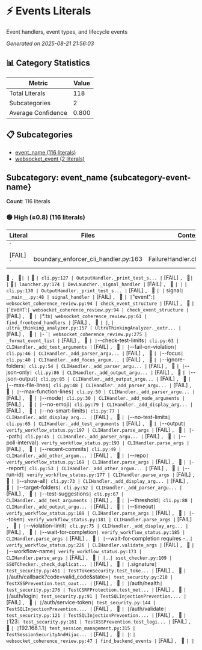 # ⚡ Events Literals

Event handlers, event types, and lifecycle events

*Generated on 2025-08-21 21:56:03*

## 📊 Category Statistics

| Metric | Value |
|--------|-------|
| Total Literals | 118 |
| Subcategories | 2 |
| Average Confidence | 0.800 |

## 📋 Subcategories

- [event_name (116 literals)](#subcategory-event-name)
- [websocket_event (2 literals)](#subcategory-websocket-event)

## Subcategory: event_name {subcategory-event-name}

**Count**: 116 literals

### 🟢 High (≥0.8) (116 literals)

| Literal | Files | Context | Related |
|---------|-------|---------|---------|
| `
\[FAIL\] ` | boundary_enforcer_cli_handler.py:163 | FailureHandler.check_critic... | `
📁 `, `
🛑` |
| `
📁 ` | cli.py:127 | OutputHandler._print_test_s... | `
[FAIL] `, `
🛑` |
| `
🛑` | launcher.py:174 | DevLauncher._signal_handler | `
[FAIL] `, `
📁 ` |
| `  ` | cli.py:130 | OutputHandler._print_test_s... | `
[FAIL] `, `
📁 ` |
| ` signal` | __main__.py:48 | signal_handler | `
[FAIL] `, `
📁 ` |
| `"event":` | websocket_coherence_review.py:94 | check_event_structure | `
[FAIL] `, `
📁 ` |
| `'event':` | websocket_coherence_review.py:94 | check_event_structure | `
[FAIL] `, `
📁 ` |
| `\*\.ts` | websocket_coherence_review.py:61 | find_frontend_handlers | `
[FAIL] `, `
📁 ` |
| `, ` | ultra_thinking_analyzer.py:157 | UltraThinkingAnalyzer._extr... | `
[FAIL] `, `
📁 ` |
| `\- \`` | websocket_coherence_review.py:275 | _format_event_list | `
[FAIL] `, `
📁 ` |
| `\-\-check\-test\-limits` | cli.py:63 | CLIHandler._add_test_arguments | `
[FAIL] `, `
📁 ` |
| `\-\-fail\-on\-violation` | cli.py:46 | CLIHandler._add_parser_argu... | `
[FAIL] `, `
📁 ` |
| `\-\-focus` | cli.py:40 | CLIHandler._add_focus_argum... | `
[FAIL] `, `
📁 ` |
| `\-\-ignore\-folders` | cli.py:54 | CLIHandler._add_parser_argu... | `
[FAIL] `, `
📁 ` |
| `\-\-json\-only` | cli.py:86 | CLIHandler._add_output_argu... | `
[FAIL] `, `
📁 ` |
| `\-\-json\-output` | cli.py:85 | CLIHandler._add_output_argu... | `
[FAIL] `, `
📁 ` |
| `\-\-max\-file\-lines` | cli.py:48 | CLIHandler._add_parser_argu... | `
[FAIL] `, `
📁 ` |
| `\-\-max\-function\-lines` | cli.py:50 | CLIHandler._add_parser_argu... | `
[FAIL] `, `
📁 ` |
| `\-\-mode` | cli.py:30 | CLIHandler._add_mode_arguments | `
[FAIL] `, `
📁 ` |
| `\-\-no\-emoji` | cli.py:79 | CLIHandler._add_display_arg... | `
[FAIL] `, `
📁 ` |
| `\-\-no\-smart\-limits` | cli.py:77 | CLIHandler._add_display_arg... | `
[FAIL] `, `
📁 ` |
| `\-\-no\-test\-limits` | cli.py:65 | CLIHandler._add_test_arguments | `
[FAIL] `, `
📁 ` |
| `\-\-output` | verify_workflow_status.py:197 | CLIHandler.parse_args | `
[FAIL] `, `
📁 ` |
| `\-\-path` | cli.py:45 | CLIHandler._add_parser_argu... | `
[FAIL] `, `
📁 ` |
| `\-\-poll\-interval` | verify_workflow_status.py:193 | CLIHandler.parse_args | `
[FAIL] `, `
📁 ` |
| `\-\-recent\-commits` | cli.py:49 | CLIHandler._add_other_argum... | `
[FAIL] `, `
📁 ` |
| `\-\-repo` | verify_workflow_status.py:169 | CLIHandler.parse_args | `
[FAIL] `, `
📁 ` |
| `\-\-report` | cli.py:53 | CLIHandler._add_other_argum... | `
[FAIL] `, `
📁 ` |
| `\-\-run\-id` | verify_workflow_status.py:177 | CLIHandler.parse_args | `
[FAIL] `, `
📁 ` |
| `\-\-show\-all` | cli.py:73 | CLIHandler._add_display_arg... | `
[FAIL] `, `
📁 ` |
| `\-\-target\-folders` | cli.py:52 | CLIHandler._add_parser_argu... | `
[FAIL] `, `
📁 ` |
| `\-\-test\-suggestions` | cli.py:67 | CLIHandler._add_test_arguments | `
[FAIL] `, `
📁 ` |
| `\-\-threshold` | cli.py:88 | CLIHandler._add_output_argu... | `
[FAIL] `, `
📁 ` |
| `\-\-timeout` | verify_workflow_status.py:189 | CLIHandler.parse_args | `
[FAIL] `, `
📁 ` |
| `\-\-token` | verify_workflow_status.py:181 | CLIHandler.parse_args | `
[FAIL] `, `
📁 ` |
| `\-\-violation\-limit` | cli.py:75 | CLIHandler._add_display_arg... | `
[FAIL] `, `
📁 ` |
| `\-\-wait\-for\-completion` | verify_workflow_status.py:185 | CLIHandler.parse_args | `
[FAIL] `, `
📁 ` |
| `\-\-wait\-for\-completion requires \-...` | verify_workflow_status.py:226 | CLIHandler.validate_args | `
[FAIL] `, `
📁 ` |
| `\-\-workflow\-name` | verify_workflow_status.py:173 | CLIHandler.parse_args | `
[FAIL] `, `
📁 ` |
| `\.\.\.` | ssot_checker.py:109 | SSOTChecker._check_duplicat... | `
[FAIL] `, `
📁 ` |
| `\.signature` | test_security.py:451 | TestTokenSecurity.test_toke... | `
[FAIL] `, `
📁 ` |
| `/auth/callback?code=valid\_code&state=` | test_security.py:218 | TestXSSPrevention.test_oaut... | `
[FAIL] `, `
📁 ` |
| `/auth/health` | test_security.py:276 | TestCSRFProtection.test_met... | `
[FAIL] `, `
📁 ` |
| `/auth/login` | test_security.py:91 | TestSQLInjectionPrevention.... | `
[FAIL] `, `
📁 ` |
| `/auth/service\-token` | test_security.py:144 | TestSQLInjectionPrevention.... | `
[FAIL] `, `
📁 ` |
| `/auth/validate` | test_security.py:121 | TestSQLInjectionPrevention.... | `
[FAIL] `, `
📁 ` |
| `123` | test_security.py:161 | TestXSSPrevention.test_logi... | `
[FAIL] `, `
📁 ` |
| `192\.168\.1\.1` | test_session_management.py:315 | TestSessionSecurityAndHijac... | `
[FAIL] `, `
📁 ` |
| `: ` | websocket_coherence_review.py:47 | find_backend_events | `
[FAIL] `, `
📁 ` |
| `<script>` | test_security.py:176 | TestXSSPrevention.test_logi... | `
[FAIL] `, `
📁 ` |
| `@example\.com` | test_security.py:166 | TestXSSPrevention.test_logi... | `
[FAIL] `, `
📁 ` |
| `\["\\'\]type\["\\'\]\\s\*:\\s\*\["\\'...` | websocket_coherence_review.py:31 | find_backend_events | `
[FAIL] `, `
📁 ` |
| `\[STOP\]` | dev_launcher_core.py:105 | DevLauncher._cleanup_handler | `
[FAIL] `, `
📁 ` |
| `\_send\_websocket\_update\\s\*\\\(\[^...` | websocket_coherence_review.py:39 | find_backend_events | `
[FAIL] `, `
📁 ` |
| `\` \(` | websocket_coherence_review.py:275 | _format_event_list | `
[FAIL] `, `
📁 ` |
| `abc123` | test_workflows_with_act.py:192 | WorkflowTester.create_event... | `
[FAIL] `, `
📁 ` |
| `act\-event\-` | test_workflows_with_act.py:198 | WorkflowTester.create_event... | `
[FAIL] `, `
📁 ` |
| `Add display\-related arguments` | cli.py:72 | CLIHandler._add_display_arg... | `
[FAIL] `, `
📁 ` |
| `Add focus\-related arguments` | cli.py:38 | CLIHandler._add_focus_argum... | `
[FAIL] `, `
📁 ` |
| `Add mode\-related arguments` | cli.py:28 | CLIHandler._add_mode_arguments | `
[FAIL] `, `
📁 ` |
| `Add other arguments` | cli.py:47 | CLIHandler._add_other_argum... | `
[FAIL] `, `
📁 ` |
| `Add output\-related arguments` | cli.py:84 | CLIHandler._add_output_argu... | `
[FAIL] `, `
📁 ` |
| `Add test\-specific arguments` | cli.py:62 | CLIHandler._add_test_arguments | `
[FAIL] `, `
📁 ` |
| `ai\-focus` | cli.py:31 | CLIHandler._add_mode_arguments | `
[FAIL] `, `
📁 ` |
| `ai\-issues` | cli.py:41 | CLIHandler._add_focus_argum... | `
[FAIL] `, `
📁 ` |
| `application/json` | test_security.py:189 | TestXSSPrevention.test_user... | `
[FAIL] `, `
📁 ` |
| `case\\s\+\["\\'\]\(\\w\+\)\["\\'\]` | websocket_coherence_review.py:69 | find_frontend_handlers | `
[FAIL] `, `
📁 ` |
| `Check if port ` | critical_error_handler.py:71 | CriticalErrorHandler.check_... | `
[FAIL] `, `
📁 ` |
| `clean@example\.com` | test_security.py:161 | TestXSSPrevention.test_logi... | `
[FAIL] `, `
📁 ` |
| `Command\-line interface handler\.` | verify_workflow_status.py:155 | CLIHandler | `
[FAIL] `, `
📁 ` |
| `Content\-Type` | test_security.py:189 | TestXSSPrevention.test_user... | `
[FAIL] `, `
📁 ` |
| `CRITICAL: ` | critical_error_handler.py:61 | CriticalErrorHandler.check_... | `
[FAIL] `, `
📁 ` |
| `data1` | test_session_management.py:341 | TestSessionSecurityAndHijac... | `
[FAIL] `, `
📁 ` |
| `data2` | test_session_management.py:342 | TestSessionSecurityAndHijac... | `
[FAIL] `, `
📁 ` |
| `Database connection failed` | critical_error_handler.py:58 | CriticalErrorHandler.check_... | `
[FAIL] `, `
📁 ` |
| `dev\-secret\-key\-DO\-NOT\-USE\-IN\-P...` | jwt_handler.py:35 | JWTHandler._get_jwt_secret | `
[FAIL] `, `
📁 ` |
| `DROP TABLE` | test_security.py:129 | TestSQLInjectionPrevention.... | `
[FAIL] `, `
📁 ` |
| `Error handling for: ` | ultra_thinking_analyzer.py:157 | UltraThinkingAnalyzer._extr... | `
[FAIL] `, `
📁 ` |
| `Error reading ` | websocket_coherence_review.py:47 | find_backend_events | `
[FAIL] `, `
📁 ` |
| `Exiting with code ` | critical_error_handler.py:114 | CriticalErrorHandler.exit_o... | `
[FAIL] `, `
📁 ` |
| `eyJhbGciOiJIUzI1NiJ9\.` | test_security.py:451 | TestTokenSecurity.test_toke... | `
[FAIL] `, `
📁 ` |
| `hacker\-user` | test_auth_token_security.py:213 | TestJWTSignatureVerificatio... | `
[FAIL] `, `
📁 ` |
| `hacker@evil\.com` | test_auth_token_security.py:214 | TestJWTSignatureVerificatio... | `
[FAIL] `, `
📁 ` |
| `Handler initialization failed: ` | test_example_message_flow.py:270 | ExampleMessageFlowTestRunne... | `
[FAIL] `, `
📁 ` |
| `Initialize error handler\.` | critical_error_handler.py:52 | CriticalErrorHandler.__init__ | `
[FAIL] `, `
📁 ` |
| `Invalid token: ` | jwt_handler.py:94 | JWTHandler.validate_token | `
[FAIL] `, `
📁 ` |
| `javascript:` | test_security.py:177 | TestXSSPrevention.test_logi... | `
[FAIL] `, `
📁 ` |
| `Log authentication event` | repository.py:244 | AuthAuditRepository.log_event | `
[FAIL] `, `
📁 ` |
| `Multiple ` | ssot_checker.py:112 | SSOTChecker._check_duplicat... | `
[FAIL] `, `
📁 ` |
| `netra\-auth\-service` | jwt_handler.py:125 | JWTHandler._build_payload | `
[FAIL] `, `
📁 ` |
| `onerror=` | test_security.py:178 | TestXSSPrevention.test_logi... | `
[FAIL] `, `
📁 ` |
| `Parse command\-line arguments\.` | verify_workflow_status.py:161 | CLIHandler.parse_args | `
[FAIL] `, `
📁 ` |
| `Received ` | launcher.py:174 | DevLauncher._signal_handler | `
[FAIL] `, `
📁 ` |
| `Safe Name` | test_security.py:161 | TestXSSPrevention.test_logi... | `
[FAIL] `, `
📁 ` |
| `session1` | test_session_management.py:353 | TestSessionSecurityAndHijac... | `
[FAIL] `, `
📁 ` |
| `session2` | test_session_management.py:354 | TestSessionSecurityAndHijac... | `
[FAIL] `, `
📁 ` |
| `session:session1` | test_session_management.py:345 | TestSessionSecurityAndHijac... | `
[FAIL] `, `
📁 ` |
| `session:session2` | test_session_management.py:347 | TestSessionSecurityAndHijac... | `
[FAIL] `, `
📁 ` |
| `Set ` | critical_error_handler.py:80 | CriticalErrorHandler.check_... | `
[FAIL] `, `
📁 ` |
| `signal\.signal` | test_launcher_process.py:341 | TestResourceManagement._tes... | `
[FAIL] `, `
📁 ` |
| `spec\-alignment` | cli.py:41 | CLIHandler._add_focus_argum... | `
[FAIL] `, `
📁 ` |
| `Suggestion: ` | critical_error_handler.py:101 | CriticalErrorHandler.handle... | `
[FAIL] `, `
📁 ` |
| `test\-branch` | test_workflows_with_act.py:191 | WorkflowTester.create_event... | `
[FAIL] `, `
📁 ` |
| `test\-env` | test_workflows_with_act.py:189 | WorkflowTester.create_event... | `
[FAIL] `, `
📁 ` |
| `test@example\.com` | test_security.py:98 | TestSQLInjectionPrevention.... | `
[FAIL] `, `
📁 ` |
| `Token expired` | jwt_handler.py:91 | JWTHandler.validate_token | `
[FAIL] `, `
📁 ` |
| `User\-Agent` | test_security.py:188 | TestXSSPrevention.test_user... | `
[FAIL] `, `
📁 ` |
| `user1` | test_session_management.py:341 | TestSessionSecurityAndHijac... | `
[FAIL] `, `
📁 ` |
| `user123` | test_session_management.py:318 | TestSessionSecurityAndHijac... | `
[FAIL] `, `
📁 ` |
| `user2` | test_session_management.py:342 | TestSessionSecurityAndHijac... | `
[FAIL] `, `
📁 ` |
| `user@example\.com` | jwt_handler.py:106 | JWTHandler.refresh_access_t... | `
[FAIL] `, `
📁 ` |
| `utf\-8` | test_workflows_with_act.py:199 | WorkflowTester.create_event... | `
[FAIL] `, `
📁 ` |
| `Validate command\-line arguments\.` | verify_workflow_status.py:221 | CLIHandler.validate_args | `
[FAIL] `, `
📁 ` |
| `win32` | dev_launcher_core.py:96 | DevLauncher._setup_signal_h... | `
[FAIL] `, `
📁 ` |
| `X\-HTTP\-Method\-Override` | test_security.py:272 | TestCSRFProtection.test_met... | `
[FAIL] `, `
📁 ` |
| `X\-Method\-Override` | test_security.py:273 | TestCSRFProtection.test_met... | `
[FAIL] `, `
📁 ` |

### Usage Examples

- **scripts\boundary_enforcer_cli_handler.py:163** - `FailureHandler.check_critical_failures`
- **scripts\compliance\cli.py:127** - `OutputHandler._print_test_suggestions`
- **dev_launcher\launcher.py:174** - `DevLauncher._signal_handler`

---

## Subcategory: websocket_event {subcategory-websocket-event}

**Count**: 2 literals

### 🟢 High (≥0.8) (2 literals)

| Literal | Files | Context | Related |
|---------|-------|---------|---------|
| `websocket\_endpoint: ` | fix_import_issues.py:163 | main | `websocket_manag...`, `
[FAIL] ` |
| `websocket\_manager = Mock\(\)` | test_fixer.py:51 | TestFixer.fix_mock_componen... | `websocket_endpo...`, `
[FAIL] ` |

### Usage Examples

- **scripts\fix_import_issues.py:163** - `main`
- **scripts\compliance\test_fixer.py:51** - `TestFixer.fix_mock_component_function`

---

## 🔗 Navigation

- 🏠 [Back to Main Index](../string_literals_index.md)
- 📂 [Browse Other Categories](./)

### Related Categories

- 🏷️ [Identifiers](identifiers.md) - Events often use identifier patterns

---

*This is the detailed documentation for the `events` category.*
*For the complete system overview, see the [Main String Literals Index](../string_literals_index.md).*